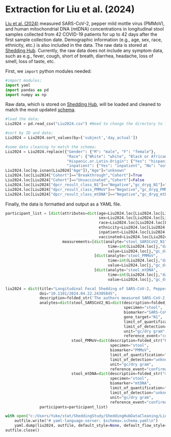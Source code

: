 # Extraction for Liu et al. (2024)

[Liu et al. (2024)](https://www.medrxiv.org/content/10.1101/2024.04.22.24305845v1) measured SARS-CoV-2, pepper mild mottle virus (PMMoV), and human mitochondrial DNA (mtDNA) concentrations in longitudinal stool samples collected from 42 COVID-19 patients for up to 42 days after the first sample collection date. Demographic information (e.g., age, sex, race, ethnicity, etc.) is also included in the data. The raw data is stored at [Shedding Hub](https://github.com/shedding-hub). Currently, the raw data does not include any symptom data, such as e.g., fever, cough, short of breath, diarrhea, headache, loss of smell, loss of taste, etc.

First, we `import` python modules needed: 

```python
#import modules;
import yaml
import pandas as pd
import numpy as np
```

Raw data, which is stored on [Shedding Hub](https://github.com/shedding-hub), will be loaded and cleaned to match the most updated [schema](https://github.com/shedding-hub/shedding-hub/blob/main/data/.schema.yaml).

```python
#load the data;
Liu2024 = pd.read_csv("Liu2024.csv") #Need to change the directory to load the data;

#sort by ID and date;
Liu2024 = Liu2024.sort_values(by=['subject','day_actual'])

#some data cleaning to match the schema;
Liu2024 = Liu2024.replace({"Gender": {"M": "male", "F": "female"}, 
                           "Race": {"White": "white", "Black or African American": "black", "Asian": "asian"}, 
                           "Hispanic.or.Latin.Origin": {"Yes": "hispanic", "No": "not hispanic"}, 
                           "inpatient": {"Yes": "inpatient", "No": "outpatient"}})
Liu2024.loc[np.isnan(Liu2024["Age"]),"Age"]="unknown"
Liu2024.loc[Liu2024["Cohort"]=="Breakthrough","Cohort"]=True
Liu2024.loc[Liu2024["Cohort"]=="Unvaccinated","Cohort"]=False
Liu2024.loc[Liu2024["dpcr_result_class_N1"]=="Negative","gc_dryg_N1"]="negative"
Liu2024.loc[Liu2024["dpcr_result_class_PMMoV"]=="Negative","gc_dryg_PMMoV"]="negative"
Liu2024.loc[Liu2024["dpcr_result_class_mtDNA"]=="Negative","gc_dryg_mtDNA"]="negative"
```

Finally, the data is formatted and output as a YAML file.

```python
participant_list = [dict(attributes=dict(age=Liu2024.loc[Liu2024.loc[Liu2024["subject"]==i].index[0],"Age"],
                                         sex=Liu2024.loc[Liu2024.loc[Liu2024["subject"]==i].index[0],"Gender"],
                                         race=Liu2024.loc[Liu2024.loc[Liu2024["subject"]==i].index[0],"Race"],
                                         ethnicity=Liu2024.loc[Liu2024.loc[Liu2024["subject"]==i].index[0],"Hispanic.or.Latin.Origin"],
                                         inpatient=Liu2024.loc[Liu2024.loc[Liu2024["subject"]==i].index[0],"inpatient"],
                                         vaccinated=Liu2024.loc[Liu2024.loc[Liu2024["subject"]==i].index[0],"Cohort"]),
                         measurements=[dict(analyte="stool_SARSCoV2_N1",
                                             time=int(Liu2024.loc[j,"day_actual"].item()),
                                             value=Liu2024.loc[j,"gc_dryg_N1"]) for j in Liu2024.loc[Liu2024["subject"]==i].index] +
                                       [dict(analyte="stool_PMMoV",
                                             time=int(Liu2024.loc[j,"day_actual"].item()),
                                             value=Liu2024.loc[j,"gc_dryg_PMMoV"]) for j in Liu2024.loc[Liu2024["subject"]==i].index] +
                                       [dict(analyte="stool_mtDNA",
                                             time=int(Liu2024.loc[j,"day_actual"].item()),
                                             value=Liu2024.loc[j,"gc_dryg_mtDNA"]) for j in Liu2024.loc[Liu2024["subject"]==i].index]) for i in pd.unique(Liu2024["subject"])]

liu2024 = dict(title="Longitudinal Fecal Shedding of SARS-CoV-2, Pepper Mild Mottle Virus, and Human Mitochondrial DNA in COVID-19 Patients",
               doi="10.1101/2024.04.22.24305845",
               description=folded_str('The authors measured SARS-CoV-2, pepper mild mottle virus (PMMoV), and human mitochondrial DNA (mtDNA) in longitudinal stool samples collected from 42 COVID-19 patients for up to 42 days after the first sample collection date. Abundances were quantified using Digital PCR assays targeting the N1 genes. The symptom data (e.g., fever, cough, short of breath, diarrhea, headache, loss of smell, loss of taste, etc.) is currently not included in this data.\n'),
               analytes=dict(stool_SARSCoV2_N1=dict(description=folded_str("SARS-CoV-2 RNA genome copy concentration in stool samples. The concentration were quantified in genome copies per dry weight of stool.\n"),
                                                    specimen="stool",
                                                    biomarker="SARS-CoV-2",
                                                    gene_target="N1",
                                                    limit_of_quantification=1000,
                                                    limit_of_detection="unknown",
                                                    unit="gc/dry gram",
                                                    reference_event="confirmation date"),
                             stool_PMMoV=dict(description=folded_str("PMMoV genome copy concentration in stool samples. The concentration were quantified in genome copies per dry weight of stool.\n"),
                                              specimen="stool",
                                              biomarker="PMMoV",
                                              limit_of_quantification="unknown",
                                              limit_of_detection="unknown",
                                              unit="gc/dry gram",
                                              reference_event="confirmation date"),
                             stool_mtDNA=dict(description=folded_str("mtDNA genome copy concentration in stool samples. The concentration were quantified in genome copies per dry weight of stool.\n"),
                                              specimen="stool",
                                              biomarker="mtDNA",
                                              limit_of_quantification="unknown",
                                              limit_of_detection="unknown",
                                              unit="gc/dry gram",
                                              reference_event="confirmation date")),
               participants=participant_list)

with open("c:/Users/Yuke/stat/SheddingStudy/SheddingHubDataCleaning/Liu2024Longitudinal/Liu2024Longitudinal.yaml","w") as outfile:
    outfile.write("# yaml-language-server: $schema=.schema.yaml\n")
    yaml.dump(liu2024, outfile, default_style=None, default_flow_style=False, sort_keys=False)
outfile.close() 
```